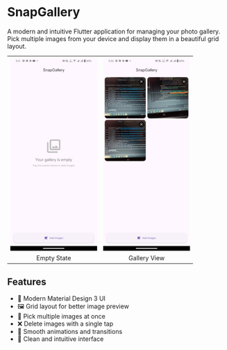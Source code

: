 # SnapGallery

A modern and intuitive Flutter application for managing your photo gallery. Pick multiple images from your device and display them in a beautiful grid layout.

<table>
  <tr>
    <td><img src="screenshots/empty_state.png" width="200"></td>
    <td><img src="screenshots/gallery_view.png" width="200"></td>
  </tr>
  <tr>
    <td align="center">Empty State</td>
    <td align="center">Gallery View</td>
  </tr>
</table>

## Features

- 📱 Modern Material Design 3 UI
- 🖼️ Grid layout for better image preview
- 📸 Pick multiple images at once
- ❌ Delete images with a single tap
- 💫 Smooth animations and transitions
- 🎨 Clean and intuitive interface